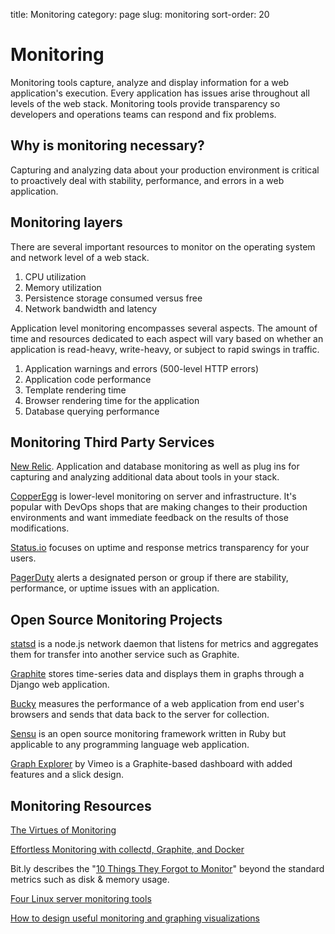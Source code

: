 title: Monitoring
category: page
slug: monitoring
sort-order: 20


# Monitoring
Monitoring tools capture, analyze and display information for a web 
application's execution. Every application has issues arise throughout
all levels of the web stack. Monitoring tools provide transparency so
developers and operations teams can respond and fix problems.


## Why is monitoring necessary?
Capturing and analyzing data about your production environment is critical
to proactively deal with stability, performance, and errors in a web 
application.

## Monitoring layers
There are several important resources to monitor on the operating system 
and network level of a web stack.

1. CPU utilization
2. Memory utilization
3. Persistence storage consumed versus free
4. Network bandwidth and latency

Application level monitoring encompasses several aspects. The amount of time
and resources dedicated to each aspect will vary based on whether an 
application is read-heavy, write-heavy, or subject to rapid swings in traffic.

1. Application warnings and errors (500-level HTTP errors)
2. Application code performance
3. Template rendering time
4. Browser rendering time for the application
5. Database querying performance


## Monitoring Third Party Services
[New Relic](http://newrelic.com/). Application and database monitoring as
well as plug ins for capturing and analyzing additional data about tools in
your stack.

[CopperEgg](http://copperegg.com/) is lower-level monitoring on server and 
infrastructure. It's popular with DevOps shops that are making changes to
their production environments and want immediate feedback on the results
of those modifications.

[Status.io](http://status.io/) focuses on uptime and response metrics 
transparency for your users.

[PagerDuty](http://www.pagerduty.com/) alerts a designated person or group
if there are stability, performance, or uptime issues with an application.


## Open Source Monitoring Projects
[statsd](https://github.com/etsy/statsd/) is a node.js network daemon that
listens for metrics and aggregates them for transfer into another service
such as Graphite.

[Graphite](https://graphite.readthedocs.org/en/latest/overview.html) stores
time-series data and displays them in graphs through a Django web application.

[Bucky](http://github.hubspot.com/bucky/) measures the performance of a
web application from end user's browsers and sends that data back to the
server for collection.

[Sensu](http://sensuapp.org/) is an open source monitoring framework
written in Ruby but applicable to any programming language web application.

[Graph Explorer](http://vimeo.github.io/graph-explorer/) by Vimeo is a
Graphite-based dashboard with added features and a slick design.


## Monitoring Resources
[The Virtues of Monitoring](http://www.paperplanes.de/2011/1/5/the_virtues_of_monitoring.html)

[Effortless Monitoring with collectd, Graphite, and Docker](http://blog.docker.io/2013/07/effortless-monitoring-with-collectd-graphite-and-docker/)

Bit.ly describes the 
"[10 Things They Forgot to Monitor](http://word.bitly.com/post/74839060954/ten-things-to-monitor)"
beyond the standard metrics such as disk & memory usage.

[Four Linux server monitoring tools](http://aarvik.dk/four-linux-server-monitoring-and-management-tools/)

[How to design useful monitoring and graphing visualizations](https://blog.serverdensity.com/how-to-design-useful-monitoring-graphs-and-visualizations/)


